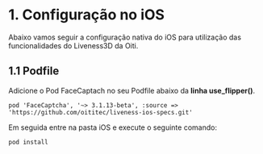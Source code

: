 # 1. Configuração no iOS

Abaixo vamos seguir a configuração nativa do iOS para utilização das funcionalidades do Liveness3D da Oiti.

## 1.1 Podfile

Adicione o Pod FaceCaptach no seu Podfile abaixo da **linha use_flipper()**.

```pod
pod 'FaceCaptcha', '~> 3.1.13-beta', :source => 'https://github.com/oititec/liveness-ios-specs.git'

```

Em seguida entre na pasta iOS e execute o seguinte comando:

```sh
pod install
```
